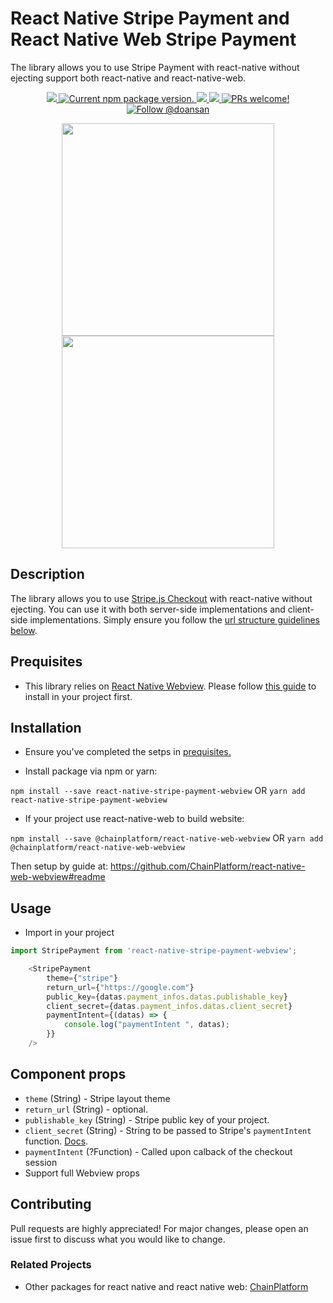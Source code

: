 # React Native Stripe Payment and React Native Web Stripe Payment
 The library allows you to use Stripe Payment with react-native without ejecting support both react-native and react-native-web.

<p align="center">
  <a href="https://github.com/ChainPlatform/react-native-stripe-payment-webview/blob/HEAD/LICENSE">
    <img src="https://img.shields.io/badge/license-MIT-blue.svg" />
  </a>
  <a href="https://www.npmjs.com/package/react-native-stripe-payment-webview">
    <img src="https://img.shields.io/npm/v/react-native-stripe-payment-webview?color=brightgreen&label=npm%20package" alt="Current npm package version." />
  </a>
  <a href="https://www.npmjs.com/package/react-native-stripe-payment-webview">
    <img src="https://img.shields.io/npm/dt/react-native-stripe-payment-webview.svg"></img>
  </a>
  <a href="https://www.npmjs.com/package/react-native-stripe-payment-webview">
    <img src="https://img.shields.io/badge/platform-android%20%7C%20ios%20%7C%20web-blue"></img>
  </a>
  <a href="https://github.com/ChainPlatform/react-native-stripe-payment-webview/pulls">
    <img src="https://img.shields.io/badge/PRs-welcome-brightgreen.svg" alt="PRs welcome!" />
  </a>
  <a href="https://twitter.com/intent/follow?screen_name=doansan">
    <img src="https://img.shields.io/twitter/follow/doansan.svg?label=Follow%20@doansan" alt="Follow @doansan" />
  </a>
</p>


<p align="center">
  <img src="https://i.imgur.com/pUSH1bo.png" width="340px"></img>
  <img src="https://i.imgur.com/Zz1Jpd0.png" width="340px"></img>
</p>


## Description
The library allows you to use [Stripe.js Checkout](https://stripe.com/payments/checkout) with react-native without ejecting. You can use it with both server-side implementations and client-side implementations. Simply ensure you follow the [url structure guidelines below](#important-notes-about-urls).


## Prequisites
- This library relies on [React Native Webview](https://www.npmjs.com/package/react-native-webview). Please follow [this guide](https://github.com/react-native-community/react-native-webview/blob/HEAD/docs/Getting-Started.md) to install in your project first.


## Installation

- Ensure you've completed the setps in [prequisites.](#prequisites)

- Install package via npm or yarn:

`npm install --save react-native-stripe-payment-webview` OR `yarn add react-native-stripe-payment-webview`

- If your project use react-native-web to build website:

`npm install --save @chainplatform/react-native-web-webview` OR `yarn add @chainplatform/react-native-web-webview`

Then setup by guide at: https://github.com/ChainPlatform/react-native-web-webview#readme

## Usage

- Import in your project

```javascript
import StripePayment from 'react-native-stripe-payment-webview';
```

```js
    <StripePayment
        theme={"stripe"}
        return_url={"https://google.com"}
        public_key={datas.payment_infos.datas.publishable_key}
        client_secret={datas.payment_infos.datas.client_secret}
        paymentIntent={(datas) => {
            console.log("paymentIntent ", datas);
        }}
    />
```

## Component props

- `theme` (String) - Stripe layout theme
- `return_url` (String) - optional.
- `publishable_key` (String) - Stripe public key of your project.
- `client_secret` (String) - String to be passed to Stripe's `paymentIntent` function. [Docs](https://docs.stripe.com/payments/quickstart?client=html).
- `paymentIntent` (?Function) - Called upon calback of the checkout session 
- Support full Webview props


## Contributing
Pull requests are highly appreciated! For major changes, please open an issue first to discuss what you would like to change.

### Related Projects
- Other packages for react native and react native web: [ChainPlatform](https://github.com/ChainPlatform)

